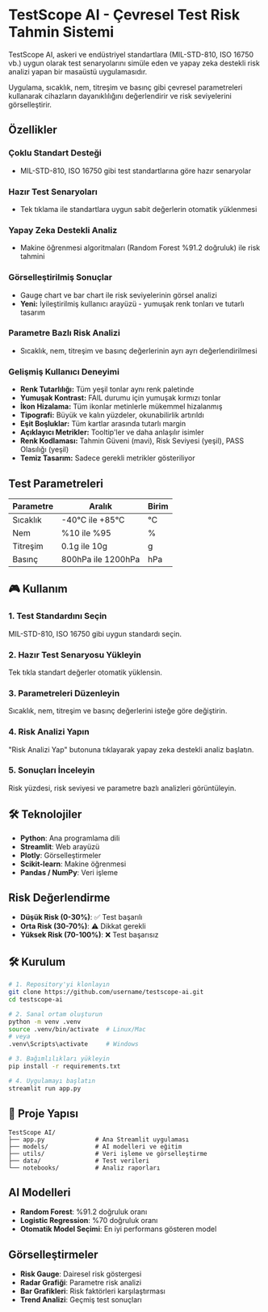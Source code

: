 # TestScope AI - Çevresel Test Risk Tahmin Sistemi

TestScope AI, askeri ve endüstriyel standartlara (MIL-STD-810, ISO 16750 vb.) uygun olarak test senaryolarını simüle eden ve yapay zeka destekli risk analizi yapan bir masaüstü uygulamasıdır.

Uygulama, sıcaklık, nem, titreşim ve basınç gibi çevresel parametreleri kullanarak cihazların dayanıklılığını değerlendirir ve risk seviyelerini görselleştirir.

## Özellikler

### **Çoklu Standart Desteği**
- MIL-STD-810, ISO 16750 gibi test standartlarına göre hazır senaryolar

### **Hazır Test Senaryoları**
- Tek tıklama ile standartlara uygun sabit değerlerin otomatik yüklenmesi

### **Yapay Zeka Destekli Analiz**
- Makine öğrenmesi algoritmaları (Random Forest %91.2 doğruluk) ile risk tahmini

### **Görselleştirilmiş Sonuçlar**
- Gauge chart ve bar chart ile risk seviyelerinin görsel analizi
- **Yeni:** İyileştirilmiş kullanıcı arayüzü - yumuşak renk tonları ve tutarlı tasarım

### **Parametre Bazlı Risk Analizi**
- Sıcaklık, nem, titreşim ve basınç değerlerinin ayrı ayrı değerlendirilmesi

### **Gelişmiş Kullanıcı Deneyimi**
- **Renk Tutarlılığı:** Tüm yeşil tonlar aynı renk paletinde
- **Yumuşak Kontrast:** FAIL durumu için yumuşak kırmızı tonlar
- **İkon Hizalama:** Tüm ikonlar metinlerle mükemmel hizalanmış
- **Tipografi:** Büyük ve kalın yüzdeler, okunabilirlik artırıldı
- **Eşit Boşluklar:** Tüm kartlar arasında tutarlı margin
- **Açıklayıcı Metrikler:** Tooltip'ler ve daha anlaşılır isimler
- **Renk Kodlaması:** Tahmin Güveni (mavi), Risk Seviyesi (yeşil), PASS Olasılığı (yeşil)
- **Temiz Tasarım:** Sadece gerekli metrikler gösteriliyor

## Test Parametreleri

| Parametre | Aralık | Birim |
|-----------|--------|-------|
| Sıcaklık | -40°C ile +85°C | °C |
| Nem | %10 ile %95 | % |
| Titreşim | 0.1g ile 10g | g |
| Basınç | 800hPa ile 1200hPa | hPa |

## 🎮 Kullanım

### **1. Test Standardını Seçin**
MIL-STD-810, ISO 16750 gibi uygun standardı seçin.

### **2. Hazır Test Senaryosu Yükleyin**
Tek tıkla standart değerler otomatik yüklensin.

### **3. Parametreleri Düzenleyin**
Sıcaklık, nem, titreşim ve basınç değerlerini isteğe göre değiştirin.

### **4. Risk Analizi Yapın**
"Risk Analizi Yap" butonuna tıklayarak yapay zeka destekli analiz başlatın.

### **5. Sonuçları İnceleyin**
Risk yüzdesi, risk seviyesi ve parametre bazlı analizleri görüntüleyin.

## 🛠️ Teknolojiler

- **Python**: Ana programlama dili
- **Streamlit**: Web arayüzü
- **Plotly**: Görselleştirmeler
- **Scikit-learn**: Makine öğrenmesi
- **Pandas / NumPy**: Veri işleme

## Risk Değerlendirme

- **Düşük Risk (0-30%)**: ✅ Test başarılı
- **Orta Risk (30-70%)**: ⚠️ Dikkat gerekli  
- **Yüksek Risk (70-100%)**: ❌ Test başarısız

## 🛠️ Kurulum

```bash
# 1. Repository'yi klonlayın
git clone https://github.com/username/testscope-ai.git
cd testscope-ai

# 2. Sanal ortam oluşturun
python -m venv .venv
source .venv/bin/activate  # Linux/Mac
# veya
.venv\Scripts\activate     # Windows

# 3. Bağımlılıkları yükleyin
pip install -r requirements.txt

# 4. Uygulamayı başlatın
streamlit run app.py
```

## 📁 Proje Yapısı

```
TestScope AI/
├── app.py              # Ana Streamlit uygulaması
├── models/             # AI modelleri ve eğitim
├── utils/              # Veri işleme ve görselleştirme
├── data/               # Test verileri
└── notebooks/          # Analiz raporları
```

## AI Modelleri

- **Random Forest**: %91.2 doğruluk oranı
- **Logistic Regression**: %70 doğruluk oranı
- **Otomatik Model Seçimi**: En iyi performans gösteren model

## Görselleştirmeler

- **Risk Gauge**: Dairesel risk göstergesi
- **Radar Grafiği**: Parametre risk analizi
- **Bar Grafikleri**: Risk faktörleri karşılaştırması
- **Trend Analizi**: Geçmiş test sonuçları

